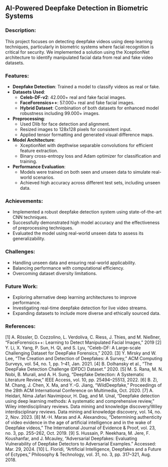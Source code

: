 ## AI-Powered Deepfake Detection in Biometric Systems

### Description:
This project focuses on detecting deepfake videos using deep learning techniques, particularly in biometric systems where facial recognition is critical for security. We implemented a solution using the XceptionNet architecture to identify manipulated facial data from real and fake video datasets.

### Features:
- **Deepfake Detection**: Trained a model to classify videos as real or fake.
- **Datasets Used**:
  - **Celeb-DF-v2**: 42.000+ real and fake facial images.
  - **FaceForensics++**:  57.000+ real and fake facial images.
  - **Hybrid Dataset**: Combination of both datasets for enhanced model robustness including 99.000+ images.
- **Preprocessing**: 
  - Used Dlib for face detection and alignment.
  - Resized images to 128x128 pixels for consistent input.
  - Applied tensor formatting and generated visual difference maps.
- **Model Architecture**:
  - XceptionNet with depthwise separable convolutions for efficient feature extraction.
  - Binary cross-entropy loss and Adam optimizer for classification and training.
- **Performance Evaluation**:
  - Models were trained on both seen and unseen data to simulate real-world scenarios.
  - Achieved high accuracy across different test sets, including unseen data.
  
### Achievements:
- Implemented a robust deepfake detection system using state-of-the-art CNN techniques.
- Successfully demonstrated high model accuracy and the effectiveness of preprocessing techniques.
- Evaluated the model using real-world unseen data to assess its generalizability.

### Challenges:
- Handling unseen data and ensuring real-world applicability.
- Balancing performance with computational efficiency.
- Overcoming dataset diversity limitations.

### Future Work:
- Exploring alternative deep learning architectures to improve performance.
- Investigating real-time deepfake detection for live video streams.
- Expanding datasets to include more diverse and ethically sourced data.

### References:
[1] A. Rössler, D. Cozzolino, L. Verdoliva, C. Riess, J. Thies, and M. Nießner, “FaceForensics++: Learning to Detect Manipulated Facial Images,” 2019
[2] Y. Li, X. Yang, P. Sun, H. Qi, and S. Lyu, “Celeb-DF: A Large-scale Challenging Dataset for DeepFake Forensics,” 2020.
[3] Y. Mirsky and W. Lee, “The Creation and Detection of Deepfakes: A Survey,” ACM Computing Surveys, vol. 54, no. 1, pp. 1–41, Jan. 2021.
[4] B. Dolhansky et al., “The DeepFake Detection Challenge (DFDC) Dataset.” 2020.
[5] M. S. Rana, M. N. Nobi, B. Murali, and A. H. Sung, “Deepfake Detection: A Systematic Literature Review,” IEEE Access, vol. 10, pp. 25494–25513, 2022.
[6] B. Zi, M. Chang, J. Chen, X. Ma, and Y.-G. Jiang, “WildDeepfake,” Proceedings of the 28th ACM International Conference on Multimedia, Oct. 2020.
[7] A. Heidari, Nima Jafari Navimipour, H. Dag, and M. Unal, “Deepfake detection using deep learning methods: A systematic and comprehensive review,” Wiley interdisciplinary reviews. Data mining and knowledge discovery/Wiley interdisciplinary reviews. Data mining and knowledge discovery, vol. 14, no. 2, Nov. 2023.
[8] M.-H. Maras and A. Alexandrou, “Determining authenticity of video evidence in the age of artificial intelligence and in the wake of Deepfake videos,” The International Journal of Evidence & Proof, vol. 23, no. 3, pp. 255–262, Oct. 2019.
[9] S. Hussain, P. Neekhara, M. Jere, F. Koushanfar, and J. Mcauley, “Adversarial Deepfakes: Evaluating Vulnerability of Deepfake Detectors to Adversarial Examples.” Accessed: Mar. 29, 2024.
[10] L. Floridi, “Artificial Intelligence, Deepfakes and a Future of Ectypes,” Philosophy & Technology, vol. 31, no. 3, pp. 317–321, Aug. 2018.

  
